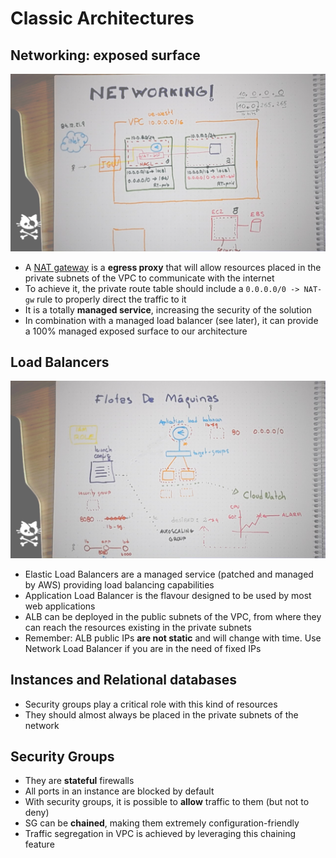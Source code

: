# Classic Architectures

## Networking: exposed surface

![Networking with NAT gw and ALB](networking-public-design.png)

* A [NAT gateway](https://docs.aws.amazon.com/vpc/latest/userguide/vpc-nat-gateway.html) is a **egress proxy** that will allow resources placed in the private subnets of the VPC to communicate with the internet
* To achieve it, the private route table should include a `0.0.0.0/0 -> NAT-gw` rule to properly direct the traffic to it
* It is a totally **managed service**, increasing the security of the solution
* In combination with a managed load balancer (see later), it can provide a 100% managed exposed surface to our architecture

## Load Balancers

![Machine fleets architecture](machine-fleets.jpg)

* Elastic Load Balancers are a managed service (patched and managed by AWS) providing load balancing capabilities
* Application Load Balancer is the flavour designed to be used by most web applications
* ALB can be deployed in the public subnets of the VPC, from where they can reach the resources existing in the private subnets
* Remember: ALB public IPs **are not static** and will change with time. Use Network Load Balancer if you are in the need of fixed IPs

## Instances and Relational databases

* Security groups play a critical role with this kind of resources
* They should almost always be placed in the private subnets of the network

## Security Groups

* They are **stateful** firewalls
* All ports in an instance are blocked by default
* With security groups, it is possible to **allow** traffic to them (but not to deny)
* SG can be **chained**, making them extremely configuration-friendly
* Traffic segregation in VPC is achieved by leveraging this chaining feature
